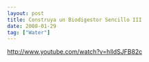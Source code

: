 ```yaml
---
layout: post
title: Construya un Biodigestor Sencillo III
date: 2008-01-29
tag: ["Water"]
---
```


http://www.youtube.com/watch?v=hlldSJFB82c  